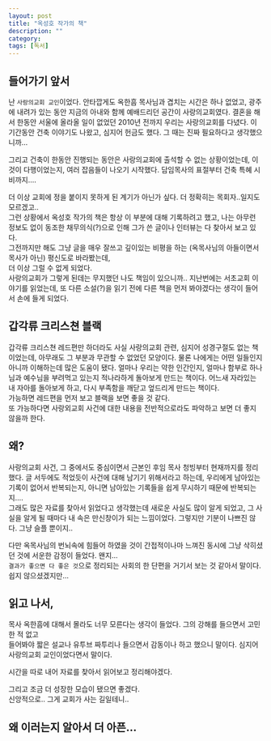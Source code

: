 ```yaml
---
layout: post
title: "옥성호 작가의 책"
description: ""
category:
tags: [독서]
---
```


## 들어가기 앞서
난 `사랑의교회 교인`이었다. 안타깝게도 옥한흠 목사님과 겹치는 시간은 하나 없었고, 광주에 내려가 있는 동안
지금의 아내와 함께 예배드리던 공간이 사랑의교회였다. 결혼을 해서 한동안 서울에 올라올 일이 없었던 2010년 전까지
우리는 사랑의교회를 다녔다. 이 기간동안 건축 이야기도 나왔고, 심지어 헌금도 했다. 그 때는 진짜 필요하다고 생각했으니까...

그리고 건축이 한동안 진행되는 동안은 사랑의교회에 출석할 수 없는 상황이었는데, 이것이 다행이었는지, 여러 잡음들이 나오기 시작했다.
담임목사의 표절부터 건축 특혜 시비까지....

더 이상 교회에 정을 붙이지 못하게 된 계기가 아닌가 싶다. 더 정확히는 목회자..일지도 모르겠고..  
그런 상황에서 옥성호 작가의 책은 항상 이 부분에 대해 기록하려고 했고, 나는 아무런 정보도 없이 동조한 채무의식(?)으로 인해
그가 쓴 글이나 인터뷰는 다 찾아서 보고 있다.  
그전까지만 해도 그냥 글을 매우 잘쓰고 깊이있는 비평을 하는 (옥목사님의 아들이면서 목사가 아닌) 평신도로 바라봤는데,  
더 이상 그럴 수 없게 되었다.  
사랑의교회가 그렇게 된데는 무지했던 나도 책임이 있으니까..
지난번에는 서초교회 이야기를 읽었는데, 또 다른 소설(?)을 읽기 전에 다른 책을 먼저 봐야겠다는 생각이 들어서
손에 들게 되었다.

## 갑각류 크리스쳔 블랙
갑각류 크리스쳔 레드편만 하더라도 사실 사랑의교회 관련, 심지어 성경구절도 없는 책이었는데, 아무래도 그 부분과 무관할 수 없었던 모양이다.
물론 나에게는 어떤 일들인지 아니까 이해하는데 많은 도움이 됐다. 얼마나 우리는 약한 인간인지, 얼마나 함부로 하나님과 예수님을 부려먹고 있는지
적나라하게 돌아보게 만드는 책이다. 어느새 자라있는 내 자아를 돌아보게 하고, 다시 부족함을 깨닫고 엎드리게 만드는 책이다.  
가능하면 레드편을 먼저 보고 블랙을 보면 좋을 것 같다.  
또 가능하다면 사랑외교회 사건에 대한 내용을 전반적으로라도 파악하고 보면 더 좋지 않을까 한다.


## 왜?
사랑의교회 사건, 그 중에서도 중심이면서 근본인 후임 목사 청빙부터 현재까지를 정리했다. 글 서두에도 적었듯이 사건에 대해 남기기 위해서라고 하는데,
우리에게 남아있는 기록이 없어서 반복되는지, 아니면 남아있는 기록들을 쉽게 무시하기 때문에 반복되는지....  
그래도 많은 자료를 찾아서 읽었다고 생각했는데 새로운 사실도 많이 알게 되었고, 그 사실을 알게 될 때마다 내 속은 만신창이가 되는 느낌이었다.
그렇지만 기분이 나쁘진 않다. 그냥 슬플 뿐이지..

다만 옥목사님의 번뇌속에 힘들어 하였을 것이 간접적이나마 느껴진 동시에 그냥 삭히셨던 것에 서운한 감정이 들었다. 왠지...  
`결과가 좋으면 다 좋은 것`으로 정리되는 사회의 한 단편을 거기서 보는 것 같아서 말이다. 쉽지 않으셨겠지만...

## 읽고 나서,
목사 옥한흠에 대해서 몰라도 너무 모른다는 생각이 들었다.
그의 강해를 들으면서 고민한 적 없고  
들어봐야 짧은 설교나 유투브 짜투리나 들으면서 감동이나 하고 했으니 말이다.
심지어 사랑의교회 교인이었다면서 말이다.

시간을 따로 내어 자료를 찾아서 읽어보고 정리해야겠다.

그리고 조금 더 성장한 모습이 됐으면 좋겠다.  
신앙적으로..  그게 교회가 사는 길일테니..




## 왜 이러는지 알아서 더 아픈...
